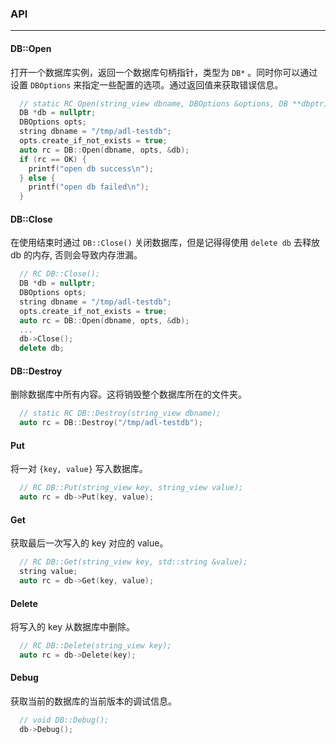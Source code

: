### API
---
#### DB::Open

打开一个数据库实例，返回一个数据库句柄指针，类型为 `DB*` 。同时你可以通过设置 `DBOptions` 来指定一些配置的选项。通过返回值来获取错误信息。

```cpp
  // static RC Open(string_view dbname, DBOptions &options, DB **dbptr);
  DB *db = nullptr;
  DBOptions opts;
  string dbname = "/tmp/adl-testdb";
  opts.create_if_not_exists = true;
  auto rc = DB::Open(dbname, opts, &db);
  if (rc == OK) {
    printf("open db success\n");
  } else {
    printf("open db failed\n");
  }
```

#### DB::Close

在使用结束时通过 `DB::Close()` 关闭数据库，但是记得得使用 `delete db` 去释放 db 的内存, 否则会导致内存泄漏。

```cpp
  // RC DB::Close();
  DB *db = nullptr;
  DBOptions opts;
  string dbname = "/tmp/adl-testdb";
  opts.create_if_not_exists = true;
  auto rc = DB::Open(dbname, opts, &db);
  ...
  db->Close();
  delete db;
```

#### DB::Destroy

删除数据库中所有内容。这将销毁整个数据库所在的文件夹。

```cpp
  // static RC DB::Destroy(string_view dbname);
  auto rc = DB::Destroy("/tmp/adl-testdb");
```

#### Put

将一对 `{key, value}` 写入数据库。

```cpp
  // RC DB::Put(string_view key, string_view value);
  auto rc = db->Put(key, value);
```

#### Get

获取最后一次写入的 key 对应的 value。

```cpp
  // RC DB::Get(string_view key, std::string &value);
  string value;
  auto rc = db->Get(key, value);
```

#### Delete

将写入的 key 从数据库中删除。

```cpp
  // RC DB::Delete(string_view key);
  auto rc = db->Delete(key);
```

#### Debug

获取当前的数据库的当前版本的调试信息。

```cpp
  // void DB::Debug();
  db->Debug();
```
